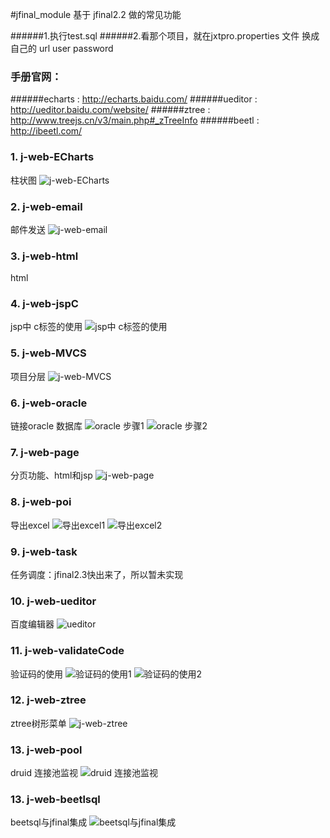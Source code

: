 #jfinal_module  基于 jfinal2.2 做的常见功能

######1.执行test.sql
######2.看那个项目，就在jxtpro.properties 文件 换成自己的 url user password

### 手册官网：

######echarts : http://echarts.baidu.com/
######ueditor : http://ueditor.baidu.com/website/
######ztree : http://www.treejs.cn/v3/main.php#_zTreeInfo
######beetl : http://ibeetl.com/

###  **1.  j-web-ECharts** 
柱状图
![j-web-ECharts](http://git.oschina.net/uploads/images/2016/1228/202553_f43bf3ba_617095.png "j-web-ECharts")
###  **2. j-web-email** 
邮件发送
![j-web-email](http://git.oschina.net/uploads/images/2016/1228/203229_b2dd161d_617095.png "j-web-email")
###  **3. j-web-html** 
html
###  **4. j-web-jspC** 
jsp中 c标签的使用
![jsp中 c标签的使用](http://git.oschina.net/uploads/images/2016/1228/203931_05d16907_617095.png "jsp中 c标签的使用")
###  **5. j-web-MVCS** 
项目分层
![j-web-MVCS](http://git.oschina.net/uploads/images/2016/1228/203040_c6d9c9b7_617095.png "j-web-MVCS")
###  **6. j-web-oracle** 
链接oracle 数据库
![oracle 步骤1](http://git.oschina.net/uploads/images/2016/1228/203608_c2541456_617095.png "oracle 步骤1")
![oracle 步骤2](http://git.oschina.net/uploads/images/2016/1228/203642_9bdf18d9_617095.png "oracle 步骤2")
###  **7. j-web-page** 
分页功能、html和jsp
![j-web-page](http://git.oschina.net/uploads/images/2016/1228/202704_bc79c45c_617095.png "j-web-page")
###  **8. j-web-poi** 
导出excel
![导出excel1](http://git.oschina.net/uploads/images/2016/1228/204301_fa8de7ed_617095.png "导出excel1")
![导出excel2](http://git.oschina.net/uploads/images/2016/1228/204320_411ab302_617095.png "导出excel2")
###  **9. j-web-task** 
任务调度：jfinal2.3快出来了，所以暂未实现
###  **10. j-web-ueditor** 
百度编辑器
![ueditor](http://git.oschina.net/uploads/images/2016/1228/202743_66f21d54_617095.png "ueditor")
###  **11. j-web-validateCode** 
验证码的使用
![验证码的使用1](http://git.oschina.net/uploads/images/2016/1228/204629_0cbf870f_617095.png "验证码的使用1")
![验证码的使用2](http://git.oschina.net/uploads/images/2016/1228/204652_fd7bcae5_617095.png "验证码的使用2")
###  **12. j-web-ztree** 
ztree树形菜单
![j-web-ztree](http://git.oschina.net/uploads/images/2016/1228/202816_745effc0_617095.png "j-web-ztree")
###  **13. j-web-pool** 
druid 连接池监视
![druid 连接池监视](http://git.oschina.net/uploads/images/2016/1229/140723_60e8b624_617095.png "druid 连接池监视")
###  **13. j-web-beetlsql** 
beetsql与jfinal集成
![beetsql与jfinal集成](http://git.oschina.net/uploads/images/2016/1229/194757_d894526c_617095.png "beetsql与jfinal集成")




   
